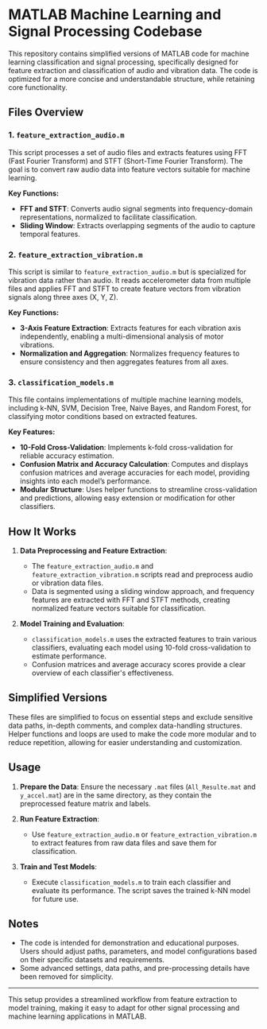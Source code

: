 # MATLAB Machine Learning and Signal Processing Codebase

This repository contains simplified versions of MATLAB code for machine learning classification and signal processing, specifically designed for feature extraction and classification of audio and vibration data. The code is optimized for a more concise and understandable structure, while retaining core functionality.

## Files Overview

### 1. `feature_extraction_audio.m`

This script processes a set of audio files and extracts features using FFT (Fast Fourier Transform) and STFT (Short-Time Fourier Transform). The goal is to convert raw audio data into feature vectors suitable for machine learning. 

**Key Functions:**
- **FFT and STFT**: Converts audio signal segments into frequency-domain representations, normalized to facilitate classification.
- **Sliding Window**: Extracts overlapping segments of the audio to capture temporal features.
  
### 2. `feature_extraction_vibration.m`

This script is similar to `feature_extraction_audio.m` but is specialized for vibration data rather than audio. It reads accelerometer data from multiple files and applies FFT and STFT to create feature vectors from vibration signals along three axes (X, Y, Z).

**Key Functions:**
- **3-Axis Feature Extraction**: Extracts features for each vibration axis independently, enabling a multi-dimensional analysis of motor vibrations.
- **Normalization and Aggregation**: Normalizes frequency features to ensure consistency and then aggregates features from all axes.

### 3. `classification_models.m`

This file contains implementations of multiple machine learning models, including k-NN, SVM, Decision Tree, Naive Bayes, and Random Forest, for classifying motor conditions based on extracted features.

**Key Features:**
- **10-Fold Cross-Validation**: Implements k-fold cross-validation for reliable accuracy estimation.
- **Confusion Matrix and Accuracy Calculation**: Computes and displays confusion matrices and average accuracies for each model, providing insights into each model’s performance.
- **Modular Structure**: Uses helper functions to streamline cross-validation and predictions, allowing easy extension or modification for other classifiers.

## How It Works

1. **Data Preprocessing and Feature Extraction**: 
   - The `feature_extraction_audio.m` and `feature_extraction_vibration.m` scripts read and preprocess audio or vibration data files. 
   - Data is segmented using a sliding window approach, and frequency features are extracted with FFT and STFT methods, creating normalized feature vectors suitable for classification.

2. **Model Training and Evaluation**:
   - `classification_models.m` uses the extracted features to train various classifiers, evaluating each model using 10-fold cross-validation to estimate performance.
   - Confusion matrices and average accuracy scores provide a clear overview of each classifier's effectiveness.

## Simplified Versions

These files are simplified to focus on essential steps and exclude sensitive data paths, in-depth comments, and complex data-handling structures. Helper functions and loops are used to make the code more modular and to reduce repetition, allowing for easier understanding and customization.

## Usage

1. **Prepare the Data**: Ensure the necessary `.mat` files (`All_Resulte.mat` and `y_accel.mat`) are in the same directory, as they contain the preprocessed feature matrix and labels.

2. **Run Feature Extraction**: 
   - Use `feature_extraction_audio.m` or `feature_extraction_vibration.m` to extract features from raw data files and save them for classification.

3. **Train and Test Models**:
   - Execute `classification_models.m` to train each classifier and evaluate its performance. The script saves the trained k-NN model for future use.

## Notes
- The code is intended for demonstration and educational purposes. Users should adjust paths, parameters, and model configurations based on their specific datasets and requirements.
- Some advanced settings, data paths, and pre-processing details have been removed for simplicity.

---

This setup provides a streamlined workflow from feature extraction to model training, making it easy to adapt for other signal processing and machine learning applications in MATLAB.
